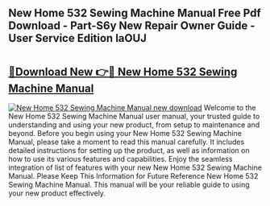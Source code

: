 ## New Home 532 Sewing Machine Manual Free Pdf Download - Part-S6y New Repair Owner Guide - User Service Edition laOUJ

# <h2><a href="http://bc65600.oget.top/?id=New+Home+532+Sewing+Machine+Manual">🔗Download New 👉🔴 New Home 532 Sewing Machine Manual</a></h2>

[![New Home 532 Sewing Machine Manual new download](https://i.imgur.com/5g1atiW.png)](http://bc65600.oget.top/?id=New+Home+532+Sewing+Machine+Manual)
Welcome to the New Home 532 Sewing Machine Manual user manual, your trusted guide to understanding and using your new product, from setup to maintenance and beyond. Before you begin using your New Home 532 Sewing Machine Manual, please take a moment to read this manual carefully. It includes detailed instructions for setting up the product, as well as information on how to use its various features and capabilities. Enjoy the seamless integration of list of features with your new New Home 532 Sewing Machine Manual. Please Keep This Information for Future Reference New Home 532 Sewing Machine Manual. This manual will be your reliable guide to using your new product effectively.
